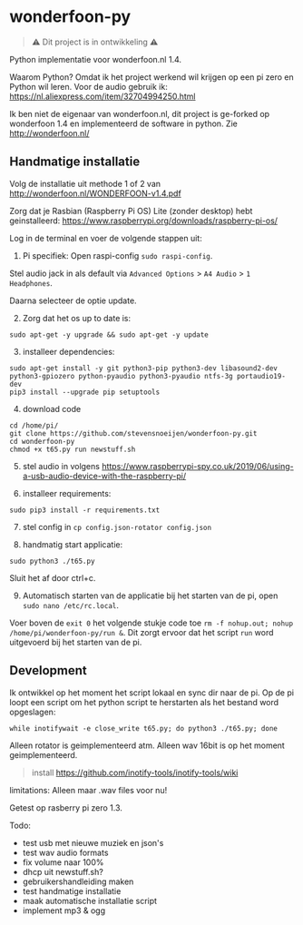 # wonderfoon-py
> :warning: Dit project is in ontwikkeling :warning:

Python implementatie voor wonderfoon.nl 1.4.

Waarom Python? Omdat ik het project werkend wil krijgen op een pi zero en Python wil leren.
Voor de audio gebruik ik: https://nl.aliexpress.com/item/32704994250.html

Ik ben niet de eigenaar van wonderfoon.nl, dit project is ge-forked op wonderfoon 1.4 en implementeerd de software in python.
Zie http://wonderfoon.nl/

## Handmatige installatie

Volg de installatie uit methode 1 of 2 van http://wonderfoon.nl/WONDERFOON-v1.4.pdf

Zorg dat je Rasbian (Raspberry Pi OS) Lite (zonder desktop) hebt geinstalleerd: https://www.raspberrypi.org/downloads/raspberry-pi-os/

Log in de terminal en voer de volgende stappen uit:

1. Pi specifiek:
Open raspi-config `sudo raspi-config`.

Stel audio jack in als default via `Advanced Options` > `A4 Audio` > `1 Headphones`.

Daarna selecteer de optie update.

2. Zorg dat het os up to date is:
```
sudo apt-get -y upgrade && sudo apt-get -y update
```

3. installeer dependencies: 

```
sudo apt-get install -y git python3-pip python3-dev libasound2-dev python3-gpiozero python-pyaudio python3-pyaudio ntfs-3g portaudio19-dev
pip3 install --upgrade pip setuptools
```

4. download code 
```
cd /home/pi/
git clone https://github.com/stevensnoeijen/wonderfoon-py.git
cd wonderfoon-py
chmod +x t65.py run newstuff.sh
```

5. stel audio in volgens https://www.raspberrypi-spy.co.uk/2019/06/using-a-usb-audio-device-with-the-raspberry-pi/

6. installeer requirements: 
```
sudo pip3 install -r requirements.txt
```

7. stel config in `cp config.json-rotator config.json` 

8. handmatig start applicatie:
```
sudo python3 ./t65.py
```
Sluit het af door ctrl+c.

9. Automatisch starten van de applicatie bij het starten van de pi, open `sudo nano /etc/rc.local`.

Voer boven de `exit 0` het volgende stukje code toe `rm -f nohup.out; nohup /home/pi/wonderfoon-py/run &`. 
Dit zorgt ervoor dat het script `run` word uitgevoerd bij het starten van de pi.


## Development

Ik ontwikkel op het moment het script lokaal en sync dir naar de pi.
Op de pi loopt een script om het python script te herstarten als het bestand word opgeslagen:

`while inotifywait -e close_write t65.py; do python3 ./t65.py; done`

Alleen rotator is geimplementeerd atm.
Alleen wav 16bit is op het moment geimplementeerd.

> install https://github.com/inotify-tools/inotify-tools/wiki

limitations:
Alleen maar .wav files voor nu!

Getest op rasberry pi zero 1.3.

Todo: 

- test usb met nieuwe muziek en json's
- test wav audio formats
- fix volume naar 100%
- dhcp uit newstuff.sh?
- gebruikershandleiding maken
- test handmatige installatie
- maak automatische installatie script
- implement mp3 & ogg